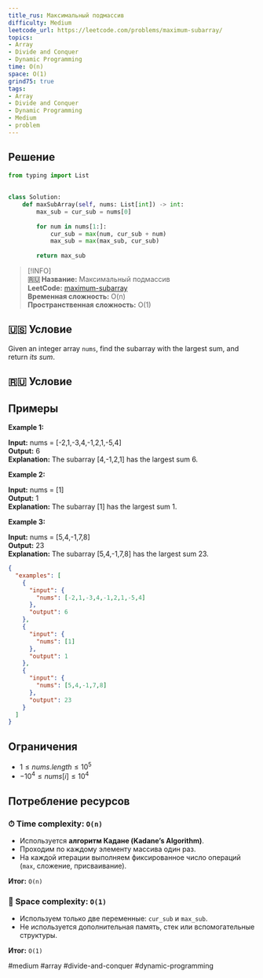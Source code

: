 ```yaml
---
title_rus: Максимальный подмассив
difficulty: Medium
leetcode_url: https://leetcode.com/problems/maximum-subarray/
topics:
- Array
- Divide and Conquer
- Dynamic Programming
time: O(n)
space: O(1)
grind75: true
tags:
- Array
- Divide and Conquer
- Dynamic Programming
- Medium
- problem
---
```

## Решение

```python
from typing import List  
  
  
class Solution:  
    def maxSubArray(self, nums: List[int]) -> int:  
        max_sub = cur_sub = nums[0]  
  
        for num in nums[1:]:  
            cur_sub = max(num, cur_sub + num)  
            max_sub = max(max_sub, cur_sub)  
  
        return max_sub
```

> [!INFO]  
> **🇷🇺 Название:** Максимальный подмассив  
> **LeetCode:** [maximum-subarray](https://leetcode.com/problems/maximum-subarray/)  
> **Временная сложность:** O(n)  
> **Пространственная сложность:** O(1)  



## 🇺🇸 Условие

Given an integer array `nums`, find the subarray with the largest sum, and return _its sum_.

## 🇷🇺 Условие

<!-- Место для вставки перевода на русском языке -->

## Примеры

**Example 1:**

**Input:** nums = [-2,1,-3,4,-1,2,1,-5,4]  
**Output:** 6  
**Explanation:** The subarray [4,-1,2,1] has the largest sum 6.  

**Example 2:**

**Input:** nums = [1]  
**Output:** 1  
**Explanation:** The subarray [1] has the largest sum 1.  

**Example 3:**

**Input:** nums = [5,4,-1,7,8]  
**Output:** 23  
**Explanation:** The subarray [5,4,-1,7,8] has the largest sum 23.  

```json
{
  "examples": [
    {
      "input": {
        "nums": [-2,1,-3,4,-1,2,1,-5,4]
      },
      "output": 6
    },
    {
      "input": {
        "nums": [1]
      },
      "output": 1
    },
    {
      "input": {
        "nums": [5,4,-1,7,8]
      },
      "output": 23
    }
  ]
}
```

## Ограничения

- $1 \leq nums.length \leq 10^5$
- $-10^4 \leq nums[i] \leq 10^4$

## Потребление ресурсов
### ⏱ Time complexity: `O(n)`

- Используется **алгоритм Кадане (Kadane’s Algorithm)**.
- Проходим по каждому элементу массива один раз.  
- На каждой итерации выполняем фиксированное число операций (`max`, сложение, присваивание).

**Итог:** `O(n)`

### 🧠 Space complexity: `O(1)`

- Используем только две переменные: `cur_sub` и `max_sub`.  
- Не используется дополнительная память, стек или вспомогательные структуры.

**Итог:** `O(1)`

#medium #array #divide-and-conquer #dynamic-programming
